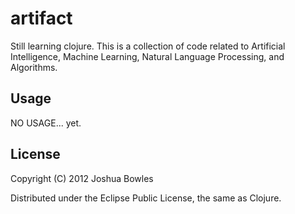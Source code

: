 # artifact

Still learning clojure. This is a collection of code related to Artificial Intelligence, Machine Learning, Natural Language Processing, and Algorithms.

## Usage

NO USAGE... yet.

## License

Copyright (C) 2012 Joshua Bowles

Distributed under the Eclipse Public License, the same as Clojure.
